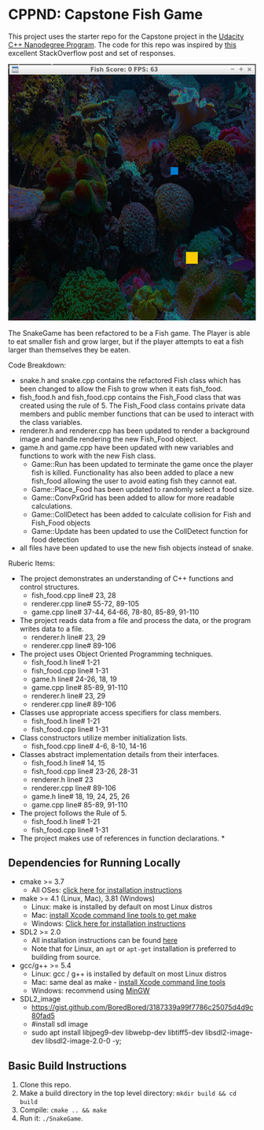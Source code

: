 # CPPND: Capstone Fish Game

This project uses the starter repo for the Capstone project in the [Udacity C++ Nanodegree Program](https://www.udacity.com/course/c-plus-plus-nanodegree--nd213). The code for this repo was inspired by [this](https://codereview.stackexchange.com/questions/212296/snake-game-in-c-with-sdl) excellent StackOverflow post and set of responses.

<img src="Fish_Game_Screen.PNG"/>

The SnakeGame has been refactored to be a Fish game.  The Player is able to eat smaller fish and grow larger, but if the player attempts to eat a fish larger than themselves they be eaten.

Code Breakdown:
* snake.h and snake.cpp contains the refactored Fish class which has been changed to allow the Fish to grow when it eats fish_food.
* fish_food.h and fish_food.cpp contains the Fish_Food class that was created using the rule of 5.  The Fish_Food class contains private data members and public member functions that can be used to interact with the class variables.
* renderer.h and renderer.cpp has been updated to render a background image and handle rendering the new Fish_Food object.
* game.h and game.cpp have been updated with new variables and functions to work with the new Fish class.
	* Game::Run has been updated to terminate the game once the player fish is killed.  Functionality has also been added to place a new fish_food allowing the user to avoid eating fish they cannot eat.
    * Game::Place_Food has been updated to randomly select a food size.
    * Game::ConvPxGrid has been added to allow for more readable calculations.
    * Game::CollDetect has been added to calculate collision for Fish and Fish_Food objects
    * Game::Update has been updated to use the CollDetect function for food detection
* all files have been updated to use the new fish objects instead of snake.

Ruberic Items:
* The project demonstrates an understanding of C++ functions and control structures.
	* fish_food.cpp line# 23, 28
    * renderer.cpp line# 55-72, 89-105
    * game.cpp line# 37-44, 64-66, 78-80, 85-89, 91-110
* The project reads data from a file and process the data, or the program writes data to a file.
	* renderer.h line# 23, 29
    * renderer.cpp line# 89-106
* The project uses Object Oriented Programming techniques.
	* fish_food.h line# 1-21
    * fish_food.cpp line# 1-31
    * game.h line# 24-26, 18, 19
    * game.cpp  line# 85-89, 91-110
    * renderer.h line# 23, 29
    * renderer.cpp line# 89-106
* Classes use appropriate access specifiers for class members.
	* fish_food.h line# 1-21
    * fish_food.cpp line# 1-31
* Class constructors utilize member initialization lists.
	* fish_food.cpp line# 4-6, 8-10, 14-16
* Classes abstract implementation details from their interfaces.
	* fish_food.h line# 14, 15
    * fish_food.cpp line# 23-26, 28-31
    * renderer.h line# 23
    * renderer.cpp line# 89-106
    * game.h line# 18, 19, 24, 25, 26
    * game.cpp line# 85-89, 91-110
* The project follows the Rule of 5.
	* fish_food.h line# 1-21
    * fish_food.cpp line# 1-31
* The project makes use of references in function declarations.
	* 

## Dependencies for Running Locally
* cmake >= 3.7
  * All OSes: [click here for installation instructions](https://cmake.org/install/)
* make >= 4.1 (Linux, Mac), 3.81 (Windows)
  * Linux: make is installed by default on most Linux distros
  * Mac: [install Xcode command line tools to get make](https://developer.apple.com/xcode/features/)
  * Windows: [Click here for installation instructions](http://gnuwin32.sourceforge.net/packages/make.htm)
* SDL2 >= 2.0
  * All installation instructions can be found [here](https://wiki.libsdl.org/Installation)
  * Note that for Linux, an `apt` or `apt-get` installation is preferred to building from source.
* gcc/g++ >= 5.4
  * Linux: gcc / g++ is installed by default on most Linux distros
  * Mac: same deal as make - [install Xcode command line tools](https://developer.apple.com/xcode/features/)
  * Windows: recommend using [MinGW](http://www.mingw.org/)
 * SDL2_image
	* https://gist.github.com/BoredBored/3187339a99f7786c25075d4d9c80fad5
	* #install sdl image
	* sudo apt install libjpeg9-dev libwebp-dev libtiff5-dev libsdl2-image-dev libsdl2-image-2.0-0 -y;

## Basic Build Instructions
1. Clone this repo.
2. Make a build directory in the top level directory: `mkdir build && cd build`
3. Compile: `cmake .. && make`
4. Run it: `./SnakeGame`.